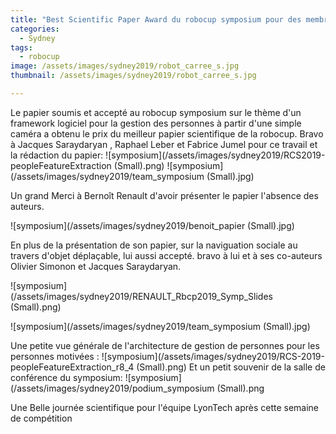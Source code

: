 ```yaml
---
title: "Best Scientific Paper Award du robocup symposium pour des membres de l'équipe LyonTech"
categories:
  - Sydney
tags:
  - robocup
image: /assets/images/sydney2019/robot_carree_s.jpg
thumbnail: /assets/images/sydney2019/robot_carree_s.jpg

---
```

Le papier soumis et accepté au robocup symposium sur le thème d'un framework logiciel pour  la gestion des personnes à partir d'une simple caméra a obtenu le prix du meilleur papier scientifique de la robocup. Bravo à Jacques Saraydaryan , Raphael Leber et Fabrice Jumel pour ce travail et la rédaction du papier:
![symposium](/assets/images/sydney2019/RCS2019-peopleFeatureExtraction (Small).png)
![symposium](/assets/images/sydney2019/team_symposium (Small).jpg)

Un grand Merci à Bernoît Renault d'avoir présenter le papier l'absence des auteurs.

![symposium](/assets/images/sydney2019/benoit_papier (Small).jpg)

En plus de la présentation de son papier, sur la naviguation sociale au travers d'objet déplaçable, lui aussi accepté. bravo à lui et à ses co-auteurs Olivier Simonon et Jacques Saraydaryan.

![symposium](/assets/images/sydney2019/RENAULT_Rbcp2019_Symp_Slides (Small).png)


![symposium](/assets/images/sydney2019/team_symposium (Small).jpg)





Une petite vue générale de l'architecture de gestion de personnes pour les personnes motivées :
![symposium](/assets/images/sydney2019/RCS-2019-peopleFeatureExtraction_r8_4 (Small).png)
Et un petit souvenir de la salle de conférence du symposium:
![symposium](/assets/images/sydney2019/podium_symposium (Small).png

Une Belle journée scientifique pour l'équipe LyonTech après cette semaine de compétition

